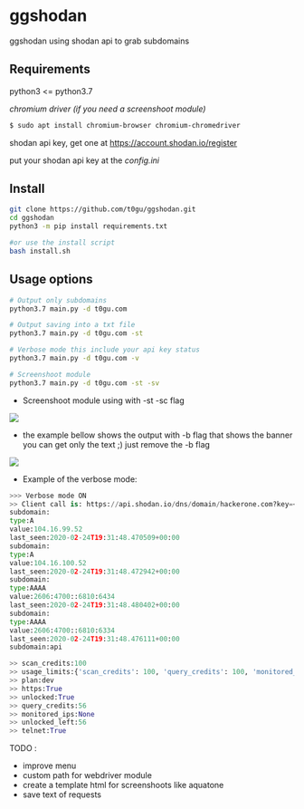 # ggshodan
ggshodan using shodan api to grab subdomains

## Requirements
python3 <= python3.7

*chromium driver (if you need a screenshoot module)*

```bash
$ sudo apt install chromium-browser chromium-chromedriver
```
shodan api key, get one at <https://account.shodan.io/register>



put your shodan api key at the *config.ini*

## Install 
```bash
git clone https://github.com/t0gu/ggshodan.git
cd ggshodan
python3 -m pip install requirements.txt

#or use the install script
bash install.sh
```


## Usage options
```bash
# Output only subdomains
python3.7 main.py -d t0gu.com

# Output saving into a txt file
python3.7 main.py -d t0gu.com -st

# Verbose mode this include your api key status
python3.7 main.py -d t0gu.com -v

# Screenshoot module
python3.7 main.py -d t0gu.com -st -sv
```

* Screenshoot module using with -st -sc flag

![](https://raw.githubusercontent.com/t0gu/ggshodan/master/screen_t0gu.gif)


* the example bellow shows the output with -b flag that shows the banner you can get only the text ;) just remove the -b flag

![](https://raw.githubusercontent.com/t0gu/ggshodan/master/shodan-search.gif)


* Example of the verbose mode:

```python
>>> Verbose mode ON
>> Client call is: https://api.shodan.io/dns/domain/hackerone.com?key=<your_key>
subdomain:
type:A
value:104.16.99.52
last_seen:2020-02-24T19:31:48.470509+00:00
subdomain:
type:A
value:104.16.100.52
last_seen:2020-02-24T19:31:48.472942+00:00
subdomain:
type:AAAA
value:2606:4700::6810:6434
last_seen:2020-02-24T19:31:48.480402+00:00
subdomain:
type:AAAA
value:2606:4700::6810:6334
last_seen:2020-02-24T19:31:48.476111+00:00
subdomain:api

>> scan_credits:100
>> usage_limits:{'scan_credits': 100, 'query_credits': 100, 'monitored_ips': 16}
>> plan:dev
>> https:True
>> unlocked:True
>> query_credits:56
>> monitored_ips:None
>> unlocked_left:56
>> telnet:True
```
TODO : 
 * improve menu
 * custom path for webdriver module
 * create a template html for screenshoots like aquatone
 * save text of requests

